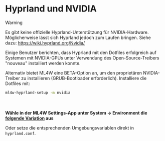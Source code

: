 # Hyprland und NVIDIA

> [!WARNING]
> Es gibt keine offizielle Hyprland-Unterstützung für NVIDIA-Hardware. Möglicherweise lässt sich Hyprland jedoch zum Laufen bringen. Siehe dazu:
> https://wiki.hyprland.org/Nvidia/

Einige Benutzer berichten, dass Hyprland mit den Dotfiles erfolgreich auf Systemen mit NVIDIA-GPUs unter Verwendung des Open-Source-Treibers "nouveau" installiert werden konnte.

Alternativ bietet ML4W eine BETA-Option an, um den proprietären NVIDIA-Treiber zu installieren (GRUB-Bootloader erforderlich).
Installiere die Dotfiles mit:

```sh
ml4w-hyprland-setup -m nvidia
```

<div class="tip custom-block" style="padding-top: 20px; padding-bottom: 8px;">

**Wähle in der ML4W Settings-App unter System → Environment die [folgende Variation](https://github.com/mylinuxforwork/dotfiles/blob/main/share/dotfiles/.config/hypr/conf/environments/nvidia.conf) aus**

Oder setze die entsprechenden Umgebungsvariablen direkt in `hyprland.conf`.

</div>

